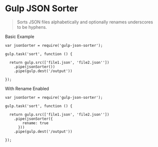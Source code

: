 Gulp JSON Sorter
====================

> Sorts JSON files alphabetically and optionally renames underscores to be hyphens.

Basic Example

    var jsonSorter = require('gulp-json-sorter');

    gulp.task('sort', function () {

      return gulp.src(['file1.json', 'file2.json''])
        .pipe(jsonSorter())
        .pipe(gulp.dest('/output'))

    });

With Rename Enabled

    var jsonSorter = require('gulp-json-sorter');

    gulp.task('sort', function () {

      return gulp.src(['file1.json', 'file2.json''])
        .pipe(jsonSorter({
            rename: true
          }))
        .pipe(gulp.dest('/output'))

    });

